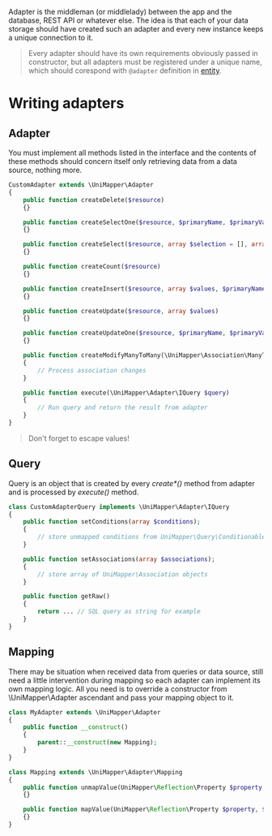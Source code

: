 Adapter is the middleman (or middlelady) between the app and the database, REST API or whatever else. The idea is that each of your data storage should have created such an adapter and every new instance keeps a unique connection to it.

> Every adapter should have its own requirements obviously passed in constructor, but all adapters must be registered under a unique name, which  should corespond with `@adapter` definition in [entity](entity#adapter).

# Writing adapters

## Adapter
You must implement all methods listed in the interface and the contents of these methods should concern itself only retrieving data from a data source, nothing more.

```php
CustomAdapter extends \UniMapper\Adapter
{
    public function createDelete($resource)
    {}

    public function createSelectOne($resource, $primaryName, $primaryValue)
    {}

    public function createSelect($resource, array $selection = [], array $orderBy = [], $limit = 0, $offset = 0)
    {}

    public function createCount($resource)
    {}

    public function createInsert($resource, array $values, $primaryName = null)
    {}

    public function createUpdate($resource, array $values)
    {}

    public function createUpdateOne($resource, $primaryName, $primaryValue, array $values)
    {}

    public function createModifyManyToMany(\UniMapper\Association\ManyToMany $association, $primaryValue, array $keys, $action = self::ASSOC_ADD)
    {
        // Process association changes
    }

    public function execute(\UniMapper\Adapter\IQuery $query)
    {
        // Run query and return the result from adapter
    }
}
```

> Don't forget to escape values!

## Query

Query is an object that is created by every *create\*()* method from adapter and is processed by *execute()* method.

```php
class CustomAdapterQuery implements \UniMapper\Adapter\IQuery
{
    public function setConditions(array $conditions);
    {
        // store unmapped conditions from UniMapper\Query\Conditionable
    }

    public function setAssociations(array $associations);
    {
        // store array of UniMapper\Association objects
    }

    public function getRaw()
    {
        return ... // SQL query as string for example
    }
}
```

## Mapping
There may be situation when received data from queries or data source, still need a little intervention during mapping so each adapter can implement its own mapping logic. All you need is to override a constructor from \UniMapper\Adapter ascendant and pass your mapping object to it.

```php
class MyAdapter extends \UniMapper\Adapter
{
    public function __construct()
    {
        parent::__construct(new Mapping);
    }
}

class Mapping extends \UniMapper\Adapter\Mapping
{
    public function unmapValue(UniMapper\Reflection\Property $property, $value)
    {}

    public function mapValue(UniMapper\Reflection\Property $property, $value)
    {}
}
```